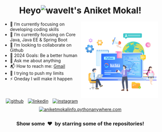 <h1 align="center">Heyo<img alt="wave" src="https://emojis.slackmojis.com/emojis/images/1588177020/8809/wave_hello.gif?1588177020" width="35">It's Aniket Mokal!  </h1>


<img align="right" height="250px" alt="GIF" src="hero.png" padding="5px" />

- 🔭 I’m currently focusing on developing coding skills 
- 🌱 I’m currently focusing on Core Java, Java EE & Spring Boot
- 👯 I’m looking to collaborate on Github
- 🥅 2024 Goals: Be a better human 
- 💬 Ask me about anything
- 📬 How to reach me: <a href="mailto:aniketmokal29@gmail.com" target="_blank">Gmail</a>
- 🧗 I trying to push my limits
- ⚡ Oneday I will make it happen 

</br>




<p align="center" >
	<a href="https://github.com/mokal2002" target="_blank"><img alt="github"  width="10%" style="padding:5px" src="https://img.icons8.com/clouds/100/000000/github.png"/></a>
	<a href="https://www.linkedin.com/in/aniketmokal29/" target="_blank"><img alt="linkedin" width="10%" style="padding:5px" src="https://img.icons8.com/clouds/100/000000/linkedin.png"/></a>
	<a href="https://www.instagram.com/mokal_2002" target="_blank"><img alt="instagram" width="10%" style="padding:5px" src="https://img.icons8.com/clouds/100/000000/instagram.png"/></a>
	<a href="https://aniketmokalinfo.pythonanywhere.com" target="_blank"><img alt="aniketmokalinfo.pythonanywhere.com" width="10%" style="padding:5px" src="https://img.icons8.com/?size=100&id=QiwSMfboPt2R&format=png&color=f000000" /></a>
</p>


<h3 align='center'>Show some &nbsp;❤️&nbsp; by starring some of the repositories! </h3> 
